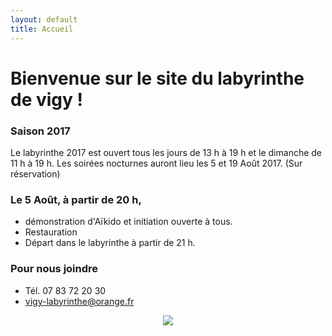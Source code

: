 ```yaml
---
layout: default
title: Accueil
---
```


<h1> Bienvenue sur le site du labyrinthe de vigy ! </h1>

### Saison 2017

Le labyrinthe 2017 est ouvert tous les jours de 13 h à 19 h et le dimanche de 11 h à 19 h.
Les soirées nocturnes auront lieu les 5 et 19 Août 2017.
(Sur réservation)

### Le 5 Août, à partir de 20 h,
* démonstration d'Aïkido et initiation ouverte à tous.
* Restauration
* Départ dans le labyrinthe à partir de 21 h.

### Pour nous joindre
* Tél. 07 83 72 20 30
* vigy-labyrinthe@orange.fr

<center>
<img src="{{ site.baseurl }}public/img/oie.jpg">
</center>

